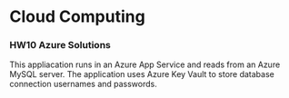 # Cloud Computing 
### HW10 Azure Solutions

This appliacation runs in an Azure App Service and reads from an Azure MySQL server. 
The application uses Azure Key Vault to store database connection usernames and passwords.



